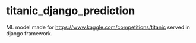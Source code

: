 # titanic_django_prediction
ML model made for https://www.kaggle.com/competitions/titanic served in django framework.
